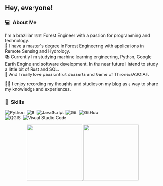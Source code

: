 <h2>Hey, everyone!</h2>

### 💻 &nbsp;About Me
I'm a brazilian 🇧🇷 Forest Engineer with a passion for programming and technology.  
🌳 I have a master's degree in Forest Engineering with applications in Remote Sensing and Hydrology.  
📚 Currently I'm studying machine learning engineering, Python, Google Earth Engine and software development. In the near future I intend to study a little bit of Rust and SQL.  
🥰 And I really love passionfruit desserts and Game of Thrones/ASOIAF.  

✍🏽 I enjoy recording my thoughts and studies on my [blog](https://theilonmacedo.netlify.app/) as a way to share my knowledge and experiences.  

### 💪 &nbsp;Skills

![Python](https://img.shields.io/badge/-Python-05122A?style=flat&logo=python)&nbsp; 
![R](https://img.shields.io/badge/-R-05122A?style=flat&logo=R)&nbsp; 
![JavaScript](https://img.shields.io/badge/-JavaScript-05122A?style=flat&logo=javascript&logoColor=ffe633)&nbsp; 
![Git](https://img.shields.io/badge/-Git-05122A?style=flat&logo=git)&nbsp;
![GitHub](https://img.shields.io/badge/-GitHub-05122A?style=flat&logo=github)&nbsp;  
![QGIS](https://img.shields.io/badge/-QGIS-05122A?style=flat&logo=qgis)&nbsp; 
![Visual Studio Code](https://img.shields.io/badge/-Visual%20Studio%20Code-05122A?style=flat&logo=visual-studio-code&logoColor=007ACC)&nbsp;  

<p align="center">
<a href="https://github.com/TheilonMacedo">
  <img height="180em" src="https://github-readme-stats-eight-theta.vercel.app/api?username=TheilonMacedo&show_icons=true&theme=algolia&include_all_commits=true&count_private=true"/>
  <img height="180em" src="https://github-readme-stats-eight-theta.vercel.app/api/top-langs/?username=TheilonMacedo&layout=compact&langs_count=8&theme=algolia"/>
</a>
</p>  

